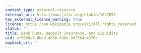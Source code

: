 ```yaml
---
content_type: external-resource
external_url: http://www.jstor.org/stable/1837095
has_external_license_warning: true
license: https://en.wikipedia.org/wiki/All_rights_reserved
status: ''
title: Bank Runs, Deposit Insurance, and Liquidity
uid: ef9989c7-8bed-4b5b-8d6a-8d2764c4376c
wayback_url: ''
---
```

